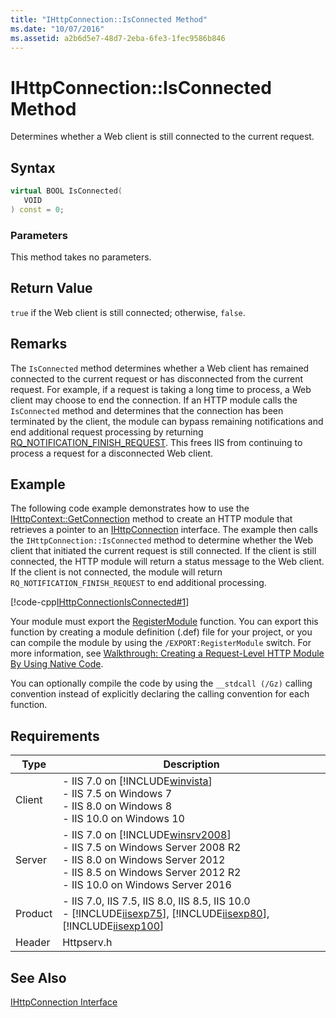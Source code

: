 ```yaml
---
title: "IHttpConnection::IsConnected Method"
ms.date: "10/07/2016"
ms.assetid: a2b6d5e7-48d7-2eba-6fe3-1fec9586b846
---
```

# IHttpConnection::IsConnected Method
Determines whether a Web client is still connected to the current request.  
  
## Syntax  
  
```cpp  
virtual BOOL IsConnected(  
   VOID  
) const = 0;  
```  
  
### Parameters  
 This method takes no parameters.  
  
## Return Value  
 `true` if the Web client is still connected; otherwise, `false`.  
  
## Remarks  
 The `IsConnected` method determines whether a Web client has remained connected to the current request or has disconnected from the current request. For example, if a request is taking a long time to process, a Web client may choose to end the connection. If an HTTP module calls the `IsConnected` method and determines that the connection has been terminated by the client, the module can bypass remaining notifications and end additional request processing by returning [RQ_NOTIFICATION_FINISH_REQUEST](../../web-development-reference/native-code-api-reference/request-notification-status-enumeration.md). This frees IIS from continuing to process a request for a disconnected Web client.  
  
## Example  
 The following code example demonstrates how to use the [IHttpContext::GetConnection](../../web-development-reference/native-code-api-reference/ihttpcontext-getconnection-method.md) method to create an HTTP module that retrieves a pointer to an [IHttpConnection](../../web-development-reference/native-code-api-reference/ihttpconnection-interface.md) interface. The example then calls the `IHttpConnection::IsConnected` method to determine whether the Web client that initiated the current request is still connected. If the client is still connected, the HTTP module will return a status message to the Web client. If the client is not connected, the module will return `RQ_NOTIFICATION_FINISH_REQUEST` to end additional processing.  
  
 [!code-cpp[IHttpConnectionIsConnected#1](../../../samples/snippets/cpp/VS_Snippets_IIS/IIS7/IHttpConnectionIsConnected/cpp/IHttpConnectionIsConnected.cpp#1)]  
  
 Your module must export the [RegisterModule](../../web-development-reference/native-code-api-reference/pfn-registermodule-function.md) function. You can export this function by creating a module definition (.def) file for your project, or you can compile the module by using the `/EXPORT:RegisterModule` switch. For more information, see [Walkthrough: Creating a Request-Level HTTP Module By Using Native Code](../../web-development-reference/native-code-development-overview/walkthrough-creating-a-request-level-http-module-by-using-native-code.md).  
  
 You can optionally compile the code by using the `__stdcall (/Gz)` calling convention instead of explicitly declaring the calling convention for each function.  
  
## Requirements  
  
|Type|Description|  
|----------|-----------------|  
|Client|-   IIS 7.0 on [!INCLUDE[winvista](../../wmi-provider/includes/winvista-md.md)]<br />-   IIS 7.5 on Windows 7<br />-   IIS 8.0 on Windows 8<br />-   IIS 10.0 on Windows 10|  
|Server|-   IIS 7.0 on [!INCLUDE[winsrv2008](../../wmi-provider/includes/winsrv2008-md.md)]<br />-   IIS 7.5 on Windows Server 2008 R2<br />-   IIS 8.0 on Windows Server 2012<br />-   IIS 8.5 on Windows Server 2012 R2<br />-   IIS 10.0 on Windows Server 2016|  
|Product|-   IIS 7.0, IIS 7.5, IIS 8.0, IIS 8.5, IIS 10.0<br />-   [!INCLUDE[iisexp75](../../web-development-reference/native-code-api-reference/includes/iisexp75-md.md)], [!INCLUDE[iisexp80](../../web-development-reference/native-code-api-reference/includes/iisexp80-md.md)], [!INCLUDE[iisexp100](../../web-development-reference/native-code-api-reference/includes/iisexp100-md.md)]|  
|Header|Httpserv.h|  
  
## See Also  
 [IHttpConnection Interface](../../web-development-reference/native-code-api-reference/ihttpconnection-interface.md)